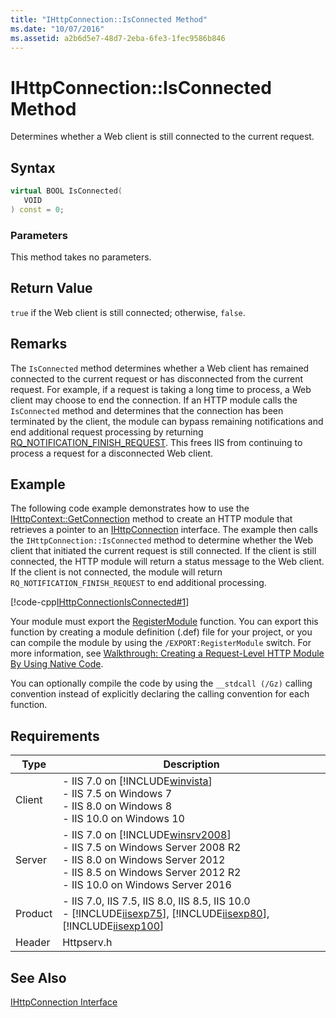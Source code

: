 ```yaml
---
title: "IHttpConnection::IsConnected Method"
ms.date: "10/07/2016"
ms.assetid: a2b6d5e7-48d7-2eba-6fe3-1fec9586b846
---
```

# IHttpConnection::IsConnected Method
Determines whether a Web client is still connected to the current request.  
  
## Syntax  
  
```cpp  
virtual BOOL IsConnected(  
   VOID  
) const = 0;  
```  
  
### Parameters  
 This method takes no parameters.  
  
## Return Value  
 `true` if the Web client is still connected; otherwise, `false`.  
  
## Remarks  
 The `IsConnected` method determines whether a Web client has remained connected to the current request or has disconnected from the current request. For example, if a request is taking a long time to process, a Web client may choose to end the connection. If an HTTP module calls the `IsConnected` method and determines that the connection has been terminated by the client, the module can bypass remaining notifications and end additional request processing by returning [RQ_NOTIFICATION_FINISH_REQUEST](../../web-development-reference/native-code-api-reference/request-notification-status-enumeration.md). This frees IIS from continuing to process a request for a disconnected Web client.  
  
## Example  
 The following code example demonstrates how to use the [IHttpContext::GetConnection](../../web-development-reference/native-code-api-reference/ihttpcontext-getconnection-method.md) method to create an HTTP module that retrieves a pointer to an [IHttpConnection](../../web-development-reference/native-code-api-reference/ihttpconnection-interface.md) interface. The example then calls the `IHttpConnection::IsConnected` method to determine whether the Web client that initiated the current request is still connected. If the client is still connected, the HTTP module will return a status message to the Web client. If the client is not connected, the module will return `RQ_NOTIFICATION_FINISH_REQUEST` to end additional processing.  
  
 [!code-cpp[IHttpConnectionIsConnected#1](../../../samples/snippets/cpp/VS_Snippets_IIS/IIS7/IHttpConnectionIsConnected/cpp/IHttpConnectionIsConnected.cpp#1)]  
  
 Your module must export the [RegisterModule](../../web-development-reference/native-code-api-reference/pfn-registermodule-function.md) function. You can export this function by creating a module definition (.def) file for your project, or you can compile the module by using the `/EXPORT:RegisterModule` switch. For more information, see [Walkthrough: Creating a Request-Level HTTP Module By Using Native Code](../../web-development-reference/native-code-development-overview/walkthrough-creating-a-request-level-http-module-by-using-native-code.md).  
  
 You can optionally compile the code by using the `__stdcall (/Gz)` calling convention instead of explicitly declaring the calling convention for each function.  
  
## Requirements  
  
|Type|Description|  
|----------|-----------------|  
|Client|-   IIS 7.0 on [!INCLUDE[winvista](../../wmi-provider/includes/winvista-md.md)]<br />-   IIS 7.5 on Windows 7<br />-   IIS 8.0 on Windows 8<br />-   IIS 10.0 on Windows 10|  
|Server|-   IIS 7.0 on [!INCLUDE[winsrv2008](../../wmi-provider/includes/winsrv2008-md.md)]<br />-   IIS 7.5 on Windows Server 2008 R2<br />-   IIS 8.0 on Windows Server 2012<br />-   IIS 8.5 on Windows Server 2012 R2<br />-   IIS 10.0 on Windows Server 2016|  
|Product|-   IIS 7.0, IIS 7.5, IIS 8.0, IIS 8.5, IIS 10.0<br />-   [!INCLUDE[iisexp75](../../web-development-reference/native-code-api-reference/includes/iisexp75-md.md)], [!INCLUDE[iisexp80](../../web-development-reference/native-code-api-reference/includes/iisexp80-md.md)], [!INCLUDE[iisexp100](../../web-development-reference/native-code-api-reference/includes/iisexp100-md.md)]|  
|Header|Httpserv.h|  
  
## See Also  
 [IHttpConnection Interface](../../web-development-reference/native-code-api-reference/ihttpconnection-interface.md)